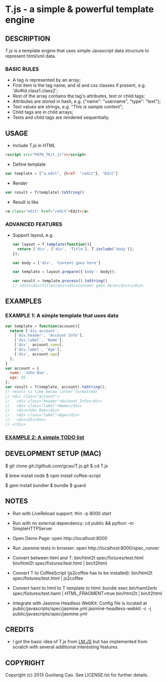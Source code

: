 # T.js - a simple & powerful template engine

## DESCRIPTION

T.js is a template engine that uses simple Javascript data structure to
represent html/xml data.

### BASIC RULES

* A tag is represented by an array;
* First item is the tag name, and id and css classes if present, e.g.
  'div#id.class1.class2';
* Rest of the array contains the tag's attributes, text or child tags;
* Attributes are stored in hash, e.g. {"name": "username", "type": "text"};
* Text values are strings, e.g. "This is sample content";
* Child tags are in child arrays;
* Texts and child tags are rendered sequentially.

## USAGE

* Include T.js in HTML
```html
<script src="PATH_TO/t.js"></script>
```

* Define template
```javascript
var template = ["a.edit", {href: "/edit"}, "Edit"]
```

* Render
```javascript
var result = T(template).toString()
```

* Result is like
```html
<a class="edit" href="/edit">Edit</a>
```

### ADVANCED FEATURES

* Support layout, e.g.
  ```javascript
  var layout = T.template(function(){
    return ['div', ['div', 'Title'], T.include('body')];
  });

  var body = ['div', 'Content goes here']

  var template = layout.prepare({'body': body});

  var result = template.process().toString()
  // <div><div>Title</div><div>Content goes here</div></div>
  ```

## EXAMPLES

### EXAMPLE 1: A simple template that uses data
```javascript
var template = function(account){
  return ['div.account',
    ['div.header', 'Account Info'],
    ['div.label', 'Name'],
    ['div', account.name],
    ['div.label', 'Age'],
    ['div', account.age]
  ];
}
var account = {
  name: 'John Doe',
  age: 25
};
var result = T(template, account).toString();
// result is like below (after formatted)
// <div class="account">
//   <div class="header">Account Info</div>
//   <div class="label">Name</div>
//   <div>John Doe</div>
//   <div class="label">Age</div>
//   <div>25</div>
// </div>
```

### [EXAMPLE 2: A simple TODO list](http://jsfiddle.net/gcao/gRzNP/)

## DEVELOPMENT SETUP (MAC)

$ git clone git://github.com/gcao/T.js.git
$ cd T.js

$ brew install node
$ npm install coffee-script

$ gem install bundler
$ bundle
$ guard

## NOTES

* Run with LiveReload support:
thin -p 8000 start

* Run with no external dependency:
cd public && python -m SimpleHTTPServer

* Open Demo Page:
open http://localhost:8000

* Run Jasmine tests in browser:
open http://localhost:8000/spec_runner

* Convert between html and T:
bin/html2t spec/fixtures/test.html
bin/html2t spec/fixtures/test.html | bin/t2html

* Convert T to CoffeeScript (js2coffee has to be installed):
bin/html2t spec/fixtures/test.html | js2coffee

* Convert haml to html to T template to html:
bundle exec bin/haml2erb spec/fixtures/test.haml | HTML_FRAGMENT=true bin/html2t | bin/t2html

* Integrate with Jasmine Headless WebKit:
Config file is located at public/javascripts/spec/jasmine.yml
jasmine-headless-webkit -c -j public/javascripts/spec/jasmine.yml

## CREDITS

* I got the basic idea of T.js from [LM.JS](https://github.com/rudenoise/LM.JS)
but has implemented from scratch with several additional interesting features.

## COPYRIGHT

Copyright (c) 2013 Guoliang Cao. See LICENSE.txt for further details.


